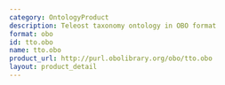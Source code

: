 ```yaml
---
category: OntologyProduct
description: Teleost taxonomy ontology in OBO format
format: obo
id: tto.obo
name: tto.obo
product_url: http://purl.obolibrary.org/obo/tto.obo
layout: product_detail
---
```

